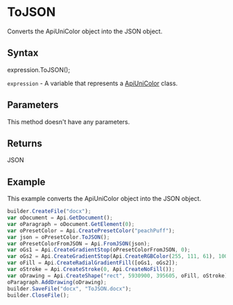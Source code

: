 # ToJSON

Converts the ApiUniColor object into the JSON object.

## Syntax

expression.ToJSON();

`expression` - A variable that represents a [ApiUniColor](../ApiUniColor.md) class.

## Parameters

This method doesn't have any parameters.

## Returns

JSON

## Example

This example converts the ApiUniColor object into the JSON object.

```javascript
builder.CreateFile("docx");
var oDocument = Api.GetDocument();
var oParagraph = oDocument.GetElement(0);
var oPresetColor = Api.CreatePresetColor("peachPuff");
var json = oPresetColor.ToJSON();
var oPresetColorFromJSON = Api.FromJSON(json);
var oGs1 = Api.CreateGradientStop(oPresetColorFromJSON, 0);
var oGs2 = Api.CreateGradientStop(Api.CreateRGBColor(255, 111, 61), 100000);
var oFill = Api.CreateRadialGradientFill([oGs1, oGs2]);
var oStroke = Api.CreateStroke(0, Api.CreateNoFill());
var oDrawing = Api.CreateShape("rect", 5930900, 395605, oFill, oStroke);
oParagraph.AddDrawing(oDrawing);
builder.SaveFile("docx", "ToJSON.docx");
builder.CloseFile();
```